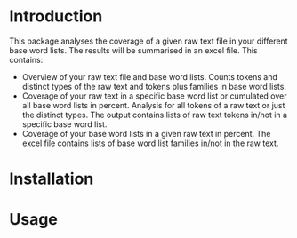 # Introduction
This package analyses the coverage of a given raw text file in your different base word lists.
The results will be summarised in an excel file. This contains:

+  Overview of your raw text file and base word lists. Counts tokens and distinct types of the raw text and tokens plus families in base word lists.
+ Coverage of your raw text in a specific base word list or cumulated over all base word lists in percent. Analysis for all tokens of a raw text or just the distinct types. The output contains lists of raw text tokens in/not in a specific base word list.
+ Coverage of your base word lists in a given raw text in percent. The excel file contains lists of base word list families in/not in the raw text.

# Installation

# Usage

